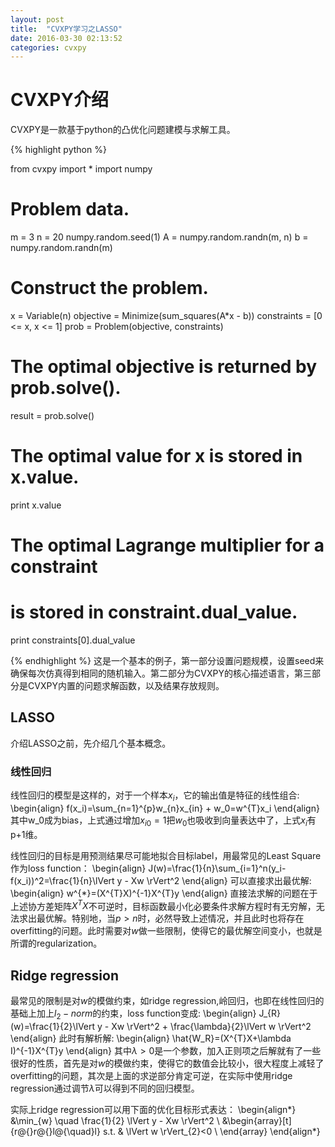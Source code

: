 ```yaml
---
layout: post
title:  "CVXPY学习之LASSO"
date: 2016-03-30 02:13:52
categories: cvxpy
---
```

# CVXPY介绍
CVXPY是一款基于python的凸优化问题建模与求解工具。

{% highlight python %}

from cvxpy import *
import numpy
# Problem data.
m = 3
n = 20
numpy.random.seed(1)
A = numpy.random.randn(m, n)
b = numpy.random.randn(m)

# Construct the problem.
x = Variable(n)
objective = Minimize(sum_squares(A*x - b))
constraints = [0 <= x, x <= 1]
prob = Problem(objective, constraints)

# The optimal objective is returned by prob.solve().
result = prob.solve()
# The optimal value for x is stored in x.value.
print x.value
# The optimal Lagrange multiplier for a constraint
# is stored in constraint.dual_value.
print constraints[0].dual_value

{% endhighlight %}
这是一个基本的例子，第一部分设置问题规模，设置seed来确保每次仿真得到相同的随机输入。第二部分为CVXPY的核心描述语言，第三部分是CVXPY内置的问题求解函数，以及结果存放规则。

## LASSO
介绍LASSO之前，先介绍几个基本概念。

### 线性回归
线性回归的模型是这样的，对于一个样本$x_i$，它的输出值是特征的线性组合:
\begin{align}
f(x_i)=\sum_{n=1}^{p}w_{n}x_{in} + w_0=w^{T}x_i
\end{align}
其中w_0成为bias，上式通过增加$x_{i0}=1$把$w_0$也吸收到向量表达中了，上式$x_i$有p+1维。

线性回归的目标是用预测结果尽可能地拟合目标label，用最常见的Least Square作为loss function：
\begin{align}
J(w)=\frac{1}{n}\sum_{i=1}^n(y_i-f(x_i))^2=\frac{1}{n}\lVert y - Xw \rVert^2
\end{align}
可以直接求出最优解:
\begin{align}
w^{*}=(X^{T}X)^{-1}X^{T}y
\end{align}
直接法求解的问题在于上述协方差矩阵$X^{T}X$不可逆时，目标函数最小化必要条件求解方程时有无穷解，无法求出最优解。特别地，当$p>n$时，必然导致上述情况，并且此时也将存在overfitting的问题。此时需要对$w$做一些限制，使得它的最优解空间变小，也就是所谓的regularization。

## Ridge regression
最常见的限制是对$w$的模做约束，如ridge regression,岭回归，也即在线性回归的基础上加上$l_{2}-norm$的约束，loss function变成:
\begin{align}
J_{R}(w)=\frac{1}{2}\lVert y - Xw \rVert^2 + \frac{\lambda}{2}\lVert w \rVert^2
\end{align}
此时有解析解:
\begin{align}
\hat{W_R}=(X^{T}X+\lambda I)^{-1}X^{T}y
\end{align}
其中$\lambda>0$是一个参数，加入正则项之后解就有了一些很好的性质，首先是对$w$的模做约束，使得它的数值会比较小，很大程度上减轻了overfitting的问题，其次是上面的求逆部分肯定可逆，在实际中使用ridge regression通过调节$\lambda$可以得到不同的回归模型。

实际上ridge regression可以用下面的优化目标形式表达：
\begin{align*}
&\min_{w} \quad \frac{1}{2} \lVert y - Xw \rVert^2 \\
&\begin{array}[t]{r@{}r@{}l@{\quad}l}
s.t. & \lVert w \rVert_{2}<0 \\
\end{array}
\end{align*}
